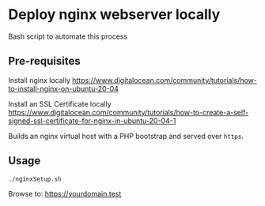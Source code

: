 # Deploy nginx webserver locally

Bash script to automate this process

## Pre-requisites
Install nginx locally
https://www.digitalocean.com/community/tutorials/how-to-install-nginx-on-ubuntu-20-04

Install an SSL Certificate locally
https://www.digitalocean.com/community/tutorials/how-to-create-a-self-signed-ssl-certificate-for-nginx-in-ubuntu-20-04-1

Builds an nginx virtual host with a PHP bootstrap and served over `https`. 

## Usage
    
    ./nginxSetup.sh
    
Browse to: https://yourdomain.test 
